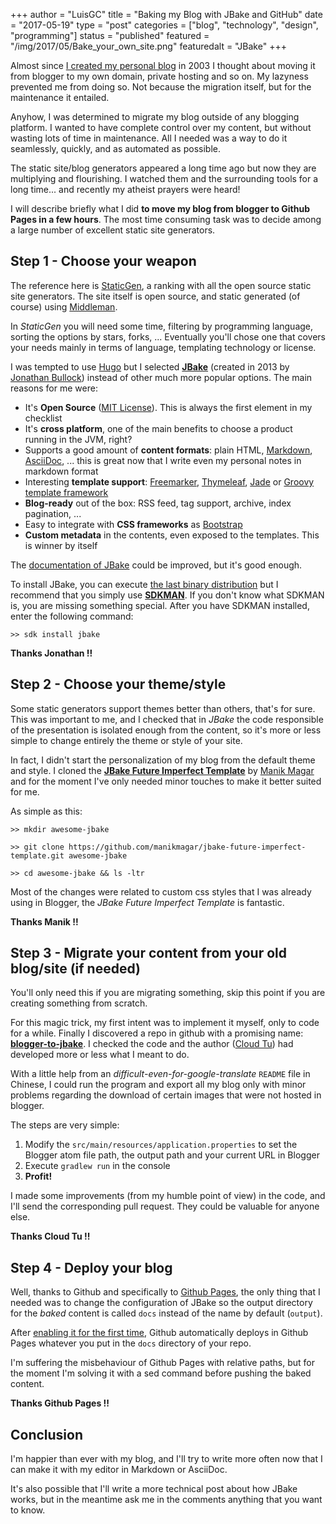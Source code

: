 +++
author = "LuisGC"
title = "Baking my Blog with JBake and GitHub"
date = "2017-05-19"
type = "post"
categories = ["blog", "technology", "design", "programming"]
status = "published"
featured = "/img/2017/05/Bake_your_own_site.png"
featuredalt = "JBake"
+++

Almost since [I created my personal blog](/blog/2003/10/arranca-luiyologia/) in 2003 I thought about moving it from blogger to my own domain, private hosting and so on. My lazyness prevented me from doing so. Not because the migration itself, but for the maintenance it entailed.

Anyhow, I was determined to migrate my blog outside of any blogging platform. I wanted to have complete control over my content, but without wasting lots of time in maintenance. All I needed was a way to do it seamlessly, quickly, and as automated as possible.

The static site/blog generators appeared a long time ago but now they are multiplying and flourishing. I watched them and the surrounding tools for a long time... and recently my atheist prayers were heard!

I will describe briefly what I did **to move my blog from blogger to Github Pages in a few hours**. The most time consuming task was to decide among a large number of excellent static site generators.

## Step 1 - Choose your weapon

The reference here is [StaticGen](https://www.staticgen.com/), a ranking with all the open source static site generators. The site itself is open source, and static generated (of course) using [Middleman](http://middlemanapp.com/).

In *StaticGen* you will need some time, filtering by programming language, sorting the options by stars, forks, ... Eventually you'll chose one that covers your needs mainly in terms of language, templating technology or license.

I was tempted to use [Hugo](http://gohugo.io/) but I selected [**JBake**](http://jbake.org/) (created in 2013 by [Jonathan Bullock](http://jonathanbullock.com/)) instead of other much more popular options. The main reasons for me were:

* It's **Open Source** ([MIT License](https://opensource.org/licenses/MIT)). This is always the first element in my checklist
* It's **cross platform**, one of the main benefits to choose a product running in the JVM, right?
* Supports a good amount of **content formats**: plain HTML, [Markdown](http://daringfireball.net/projects/markdown/), [AsciiDoc](http://asciidoctor.org/), ... this is great now that I write even my personal notes in markdown format
* Interesting **template support**: [Freemarker](http://freemarker.org/), [Thymeleaf](http://www.thymeleaf.org/), [Jade](https://github.com/neuland/jade4j) or [Groovy template framework](http://www.groovy-lang.org/)
* **Blog-ready** out of the box: RSS feed, tag support, archive, index pagination, ...
* Easy to integrate with **CSS frameworks** as [Bootstrap](http://getbootstrap.com/)
* **Custom metadata** in the contents, even exposed to the templates. This is winner by itself

The [documentation of JBake](http://jbake.org/docs/) could be improved, but it's good enough.

To install JBake, you can execute [the last binary distribution](http://jbake.org/download.html) but I recommend that you simply use [**SDKMAN**](http://sdkman.io/). If you don't know what SDKMAN is, you are missing something special. After you have SDKMAN installed, enter the following command:

```shell
>> sdk install jbake
```

**Thanks Jonathan !!**

## Step 2 - Choose your theme/style

Some static generators support themes better than others, that's for sure. This was important to me, and I checked that in *JBake* the code responsible of the presentation is isolated enough from the content, so it's more or less simple to change entirely the theme or style of your site.

In fact, I didn't start the personalization of my blog from the default theme and style. I cloned the [**JBake Future Imperfect Template**](https://github.com/manikmagar/jbake-future-imperfect-template) by [Manik Magar](https://twitter.com/manikmagar) and for the moment I've only needed minor touches to make it better suited for me.

As simple as this:

```shell
>> mkdir awesome-jbake

>> git clone https://github.com/manikmagar/jbake-future-imperfect-template.git awesome-jbake

>> cd awesome-jbake && ls -ltr
```

Most of the changes were related to custom css styles that I was already using in Blogger, the *JBake Future Imperfect Template* is fantastic.

**Thanks Manik !!**

## Step 3 - Migrate your content from your old blog/site (if needed)

You'll only need this if you are migrating something, skip this point if you are creating something from scratch.

For this magic trick, my first intent was to implement it myself, only to code for a while. Finally I discovered a repo in github with a promising name: [**blogger-to-jbake**](https://github.com/cloudtu/blogger-to-jbake). I checked the code and the author ([Cloud Tu](http://cloudtu.github.io/)) had developed more or less what I meant to do.

With a little help from an *difficult-even-for-google-translate* `README` file in Chinese, I could run the program and export all my blog only with minor problems regarding the download of certain images that were not hosted in blogger.

The steps are very simple:

1. Modify the `src/main/resources/application.properties` to set the Blogger atom file path, the output path and your current URL in Blogger
2. Execute `gradlew run` in the console
3. **Profit!**

I made some improvements (from my humble point of view) in the code, and I'll send the corresponding pull request. They could be valuable for anyone else.

**Thanks Cloud Tu !!**

## Step 4 - Deploy your blog

Well, thanks to Github and specifically to [Github Pages](https://pages.github.com/), the only thing that I needed was to change the configuration of JBake so the output directory for the *baked* content is called `docs` instead of the name by default (`output`).

After [enabling it for the first time](https://help.github.com/articles/configuring-a-publishing-source-for-github-pages/), Github automatically deploys in Github Pages whatever you put in the `docs` directory of your repo.

I'm suffering the misbehaviour of Github Pages with relative paths, but for the moment I'm solving it with a sed command before pushing the baked content.

**Thanks Github Pages !!**

## Conclusion

I'm happier than ever with my blog, and I'll try to write more often now that I can make it with my editor in Markdown or AsciiDoc.

It's also possible that I'll write a more technical post about how JBake works, but in the meantime ask me in the comments anything that you want to know.

